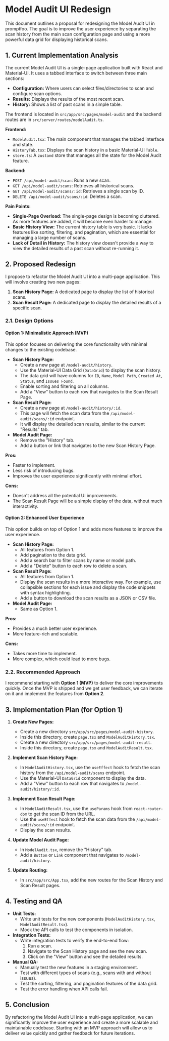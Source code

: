 
# Model Audit UI Redesign

This document outlines a proposal for redesigning the Model Audit UI in promptfoo. The goal is to improve the user experience by separating the scan history from the main scan configuration page and using a more powerful data grid for displaying historical scans.

## 1. Current Implementation Analysis

The current Model Audit UI is a single-page application built with React and Material-UI. It uses a tabbed interface to switch between three main sections:

*   **Configuration:** Where users can select files/directories to scan and configure scan options.
*   **Results:** Displays the results of the most recent scan.
*   **History:** Shows a list of past scans in a simple table.

The frontend is located in `src/app/src/pages/model-audit` and the backend routes are in `src/server/routes/modelAudit.ts`.

**Frontend:**

*   `ModelAudit.tsx`: The main component that manages the tabbed interface and state.
*   `HistoryTab.tsx`: Displays the scan history in a basic Material-UI `Table`.
*   `store.ts`: A `zustand` store that manages all the state for the Model Audit feature.

**Backend:**

*   `POST /api/model-audit/scan`: Runs a new scan.
*   `GET /api/model-audit/scans`: Retrieves all historical scans.
*   `GET /api/model-audit/scans/:id`: Retrieves a single scan by ID.
*   `DELETE /api/model-audit/scans/:id`: Deletes a scan.

**Pain Points:**

*   **Single-Page Overload:** The single-page design is becoming cluttered. As more features are added, it will become even harder to manage.
*   **Basic History View:** The current history table is very basic. It lacks features like sorting, filtering, and pagination, which are essential for managing a large number of scans.
*   **Lack of Detail in History:** The history view doesn't provide a way to view the detailed results of a past scan without re-running it.

## 2. Proposed Redesign

I propose to refactor the Model Audit UI into a multi-page application. This will involve creating two new pages:

1.  **Scan History Page:** A dedicated page to display the list of historical scans.
2.  **Scan Result Page:** A dedicated page to display the detailed results of a specific scan.

### 2.1. Design Options

#### Option 1: Minimalistic Approach (MVP)

This option focuses on delivering the core functionality with minimal changes to the existing codebase.

*   **Scan History Page:**
    *   Create a new page at `/model-audit/history`.
    *   Use the Material-UI Data Grid (`DataGrid`) to display the scan history.
    *   The data grid will have columns for `ID`, `Name`, `Model Path`, `Created At`, `Status`, and `Issues Found`.
    *   Enable sorting and filtering on all columns.
    *   Add a "View" button to each row that navigates to the Scan Result Page.
*   **Scan Result Page:**
    *   Create a new page at `/model-audit/history/:id`.
    *   This page will fetch the scan data from the `/api/model-audit/scans/:id` endpoint.
    *   It will display the detailed scan results, similar to the current "Results" tab.
*   **Model Audit Page:**
    *   Remove the "History" tab.
    *   Add a button or link that navigates to the new Scan History Page.

**Pros:**

*   Faster to implement.
*   Less risk of introducing bugs.
*   Improves the user experience significantly with minimal effort.

**Cons:**

*   Doesn't address all the potential UI improvements.
*   The Scan Result Page will be a simple display of the data, without much interactivity.

#### Option 2: Enhanced User Experience

This option builds on top of Option 1 and adds more features to improve the user experience.

*   **Scan History Page:**
    *   All features from Option 1.
    *   Add pagination to the data grid.
    *   Add a search bar to filter scans by name or model path.
    *   Add a "Delete" button to each row to delete a scan.
*   **Scan Result Page:**
    *   All features from Option 1.
    *   Display the scan results in a more interactive way. For example, use collapsible sections for each issue and display the code snippets with syntax highlighting.
    *   Add a button to download the scan results as a JSON or CSV file.
*   **Model Audit Page:**
    *   Same as Option 1.

**Pros:**

*   Provides a much better user experience.
*   More feature-rich and scalable.

**Cons:**

*   Takes more time to implement.
*   More complex, which could lead to more bugs.

### 2.2. Recommended Approach

I recommend starting with **Option 1 (MVP)** to deliver the core improvements quickly. Once the MVP is shipped and we get user feedback, we can iterate on it and implement the features from **Option 2**.

## 3. Implementation Plan (for Option 1)

1.  **Create New Pages:**
    *   Create a new directory `src/app/src/pages/model-audit-history`.
    *   Inside this directory, create `page.tsx` and `ModelAuditHistory.tsx`.
    *   Create a new directory `src/app/src/pages/model-audit-result`.
    *   Inside this directory, create `page.tsx` and `ModelAuditResult.tsx`.

2.  **Implement Scan History Page:**
    *   In `ModelAuditHistory.tsx`, use the `useEffect` hook to fetch the scan history from the `/api/model-audit/scans` endpoint.
    *   Use the Material-UI `DataGrid` component to display the data.
    *   Add a "View" button to each row that navigates to `/model-audit/history/:id`.

3.  **Implement Scan Result Page:**
    *   In `ModelAuditResult.tsx`, use the `useParams` hook from `react-router-dom` to get the scan ID from the URL.
    *   Use the `useEffect` hook to fetch the scan data from the `/api/model-audit/scans/:id` endpoint.
    *   Display the scan results.

4.  **Update Model Audit Page:**
    *   In `ModelAudit.tsx`, remove the "History" tab.
    *   Add a `Button` or `Link` component that navigates to `/model-audit/history`.

5.  **Update Routing:**
    *   In `src/app/src/App.tsx`, add the new routes for the Scan History and Scan Result pages.

## 4. Testing and QA

*   **Unit Tests:**
    *   Write unit tests for the new components (`ModelAuditHistory.tsx`, `ModelAuditResult.tsx`).
    *   Mock the API calls to test the components in isolation.
*   **Integration Tests:**
    *   Write integration tests to verify the end-to-end flow:
        1.  Run a scan.
        2.  Navigate to the Scan History page and see the new scan.
        3.  Click on the "View" button and see the detailed results.
*   **Manual QA:**
    *   Manually test the new features in a staging environment.
    *   Test with different types of scans (e.g., scans with and without issues).
    *   Test the sorting, filtering, and pagination features of the data grid.
    *   Test the error handling when API calls fail.

## 5. Conclusion

By refactoring the Model Audit UI into a multi-page application, we can significantly improve the user experience and create a more scalable and maintainable codebase. Starting with an MVP approach will allow us to deliver value quickly and gather feedback for future iterations.

